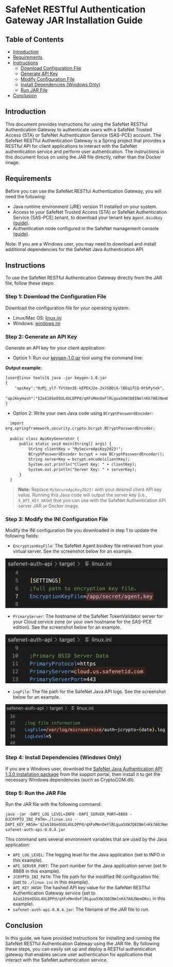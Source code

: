# SafeNet RESTful Authentication Gateway JAR Installation Guide
## Table of Contents
-   [Introduction](https://github.com/thalesdemo/safenet-auth-api/tree/main/jar#introduction)
-   [Requirements](https://github.com/thalesdemo/safenet-auth-api/tree/main/jar#requirements)
-   [Instructions](https://github.com/thalesdemo/safenet-auth-api/tree/main/jar#instructions)
    -   [Download Configuration File](https://github.com/thalesdemo/safenet-auth-api/tree/main/jar#step-1-download-the-configuration-file)
    -   [Generate API Key](https://github.com/thalesdemo/safenet-auth-api/tree/main/jar#step-2-generate-an-api-key)
    -   [Modify Configuration File](https://github.com/thalesdemo/safenet-auth-api/tree/main/jar#step-3-modify-the-ini-configuration-file)
    -   [Install Dependencies (Windows Only)](https://github.com/thalesdemo/safenet-auth-api/tree/main/jar#step-4-install-dependencies-windows-only)
    -   [Run JAR File](https://github.com/thalesdemo/safenet-auth-api/tree/main/jar#step-5-run-the-jar-file)
-  [Conclusion](https://github.com/thalesdemo/safenet-auth-api/tree/main/jar#conclusion)

## Introduction

This document provides instructions for using the SafeNet RESTful Authentication Gateway to authenticate users with a SafeNet Trusted Access (STA) or SafeNet Authentication Service (SAS-PCE) account. The SafeNet RESTful Authentication Gateway is a Spring project that provides a RESTful API for client applications to interact with the SafeNet authentication service and perform user authentication. The instructions in this document focus on using the JAR file directly, rather than the Docker image.

## Requirements

Before you can use the SafeNet RESTful Authentication Gateway, you will need the following:

-   Java runtime environment (JRE) version 11 installed on your system.
-   Access to your SafeNet Trusted Access (STA) or SafeNet Authentication Service (SAS-PCE) tenant, to download your tenant key `Agent.bsidkey` ([guide](https://thalesdocs.com/sta/operator/settings/encryption_key/index.html)).
-   Authentication node configured in the SafeNet management console ([guide](https://thalesdocs.com/sta/operator/settings/auth_nodes/index.html)).

Note: If you are a Windows user, you may need to download and install additional dependencies for the SafeNet Java Authentication API.

## Instructions

To use the SafeNet RESTful Authentication Gateway directly from the JAR file, follow these steps:

### Step 1: Download the Configuration File

Download the configuration file for your operating system:
-   Linux/Mac OS: [linux.ini](https://github.com/thalesdemo/safenet-auth-api/raw/main/config/linux.ini)
-   Windows: [windows.ini](https://github.com/thalesdemo/safenet-auth-api/raw/main/config/windows.ini)


### Step 2: Generate an API Key
Generate an API key for your client application:
    
-   Option 1: Run our [keygen-1.0.jar](https://github.com/thalesdemo/safenet-auth-api/blob/main/tools/keygen-1.0.jar) tool using the command line:
    
**Output example:**
```
[user@linux tools]$ java -jar keygen-1.0.jar 
{
    "apiKey":"0sMj_ylf-TVtkbn3E-kEPEXJ2e-2VJSBDiS-lBEq1fCQ-OtbPytek",
    "apiKeyHash":"$2a$10$eOSUL4ULDPPd/qXFxMmnOeFlRLgua5XWJQ8INmlnKk7A0JNemDKoi"
}
```
      
 -   Option 2: Write your own Java code using `BCryptPasswordEncoder`:
   ``` 
     import org.springframework.security.crypto.bcrypt.BCryptPasswordEncoder;

     public class ApiKeyGenerator {     
    	 public static void main(String[] args) {         
     		 String clientKey = "MySecureApiKey2023!";         
    	 	 BCryptPasswordEncoder bcrypt = new BCryptPasswordEncoder();        
    		 String serverKey = bcrypt.encode(clientKey);         
    		 System.out.println("Client Key: " + clientKey);         
    		 System.out.println("Server Key: " + serverKey);         
    	 } 
     }
```
>    **Note:** Replace `MySecureApiKey2023!` with your desired client API key value. Running this Java code will output the server key (i.e., `X_API_KEY_HASH`) that you can use with the SafeNet Authentication API server JAR or Docker image.

 
### Step 3: Modify the INI Configuration File

Modify the INI configuration file you downloaded in step 1 to update the following fields:
    
-   `EncryptionKeyFile`: The SafeNet Agent.bsidkey file retrieved from your virtual server. See the screenshot below for an example. 

![Screenshot of EncryptionKeyFile field](https://github.com/thalesdemo/safenet-auth-api/raw/main/art/jar/screenshot1.png)
        
        
-   `PrimaryServer`: The hostname of the SafeNet TokenValidator server for your Cloud service zone (or your own hostname for the SAS-PCE edition). See the screenshot below for an example. 

![Screenshot of PrimaryServer field](https://github.com/thalesdemo/safenet-auth-api/raw/main/art/jar/screenshot2.png)
        
        
-   `LogFile`: The file path for the SafeNet Java API logs. See the screenshot below for an example. 

![Screenshot of LogFile field](https://github.com/thalesdemo/safenet-auth-api/raw/main/art/jar/screenshot3.png)
        
        
### Step 4: Install Dependencies (Windows Only)

If you are a Windows user, download the [SafeNet Java Authentication API 1.3.0 installation package](https://supportportal.thalesgroup.com/csm?id=kb_article_view&sys_kb_id=b5cb4da6db9a3450f0e3220805961970&sysparm_article=KB0024805) from the support portal, then install it to get the necessary Windows dependencies (such as CryptoCOM.dll).
    
### Step 5: Run the JAR File

Run the JAR file with the following command:
    
    java -jar -DAPI_LOG_LEVEL=INFO -DAPI_SERVER_PORT=8888 -DJCRYPTO_INI_PATH=./linux.ini -DAPI_KEY_HASH='$2a$10$eOSUL4ULDPPd/qXFxMmnOeFlRLgua5XWJQ8INmlnKk7A0JNemDKoi' safenet-auth-api-0.0.4.jar


This command sets several environment variables that are used by the Java application:
-   `API_LOG_LEVEL`: The logging level for the Java application (set to INFO in this example).
-   `API_SERVER_PORT`: The port number for the Java application server (set to 8888 in this example).
-   `JCRYPTO_INI_PATH`: The file path for the modified INI configuration file (set to `./linux.ini` in this example).
-   `API_KEY_HASH`: The hashed API key value for the SafeNet RESTful Authentication Gateway service (set to `$2a$10$eOSUL4ULDPPd/qXFxMmnOeFlRLgua5XWJQ8INmlnKk7A0JNemDKoi` in this example).
-   `safenet-auth-api-0.0.4.jar`: The filename of the JAR file to run.


## Conclusion

In this guide, we have provided instructions for installing and running the SafeNet RESTful Authentication Gateway using the JAR file. By following these steps, you can easily set up and deploy a RESTful authentication gateway that enables secure user authentication for applications that interact with the SafeNet authentication service.
